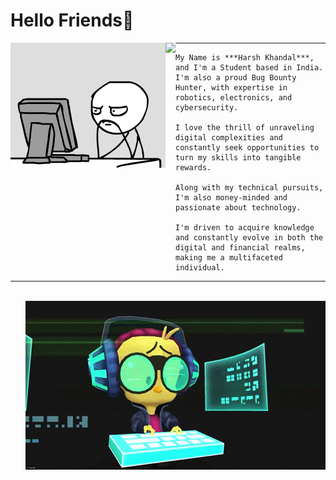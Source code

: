 # Hello Friends👋

<div>
  
  <img align="left" src="https://github.com/Hk-Hacker-Harsh/Hk-Hacker-Harsh/blob/Root/Files/gif2.gif" width="248" height="200" />
  <img align="left" height="260vh" src="https://upload.wikimedia.org/wikipedia/commons/3/3d/1_120_transparent.png">

</div>

---

```
My Name is ***Harsh Khandal***, and I'm a Student based in India. I'm also a proud Bug Bounty Hunter, with expertise in robotics, electronics, and cybersecurity.

I love the thrill of unraveling digital complexities and constantly seek opportunities to turn my skills into tangible rewards.

Along with my technical pursuits, I'm also money-minded and passionate about technology.

I'm driven to acquire knowledge and constantly evolve in both the digital and financial realms, making me a multifaceted individual.
```

---

<br>

<img align="right" src="https://github.com/Hk-Hacker-Harsh/Hk-Hacker-Harsh/blob/Root/Files/gif1.gif" width="480" height="270" />

<br>


<!--
**Hk-Hacker-Harsh/Hk-Hacker-Harsh** is a ✨ _special_ ✨ repository because its `README.md` (this file) appears on your GitHub profile.

Here are some ideas to get you started:

- 🔭 I’m currently working on ...
- 🌱 I’m currently learning ...
- 👯 I’m looking to collaborate on ...
- 🤔 I’m looking for help with ...
- 💬 Ask me about ...
- 📫 How to reach me: ...
- 😄 Pronouns: ...
- ⚡ Fun fact: ...
-->

